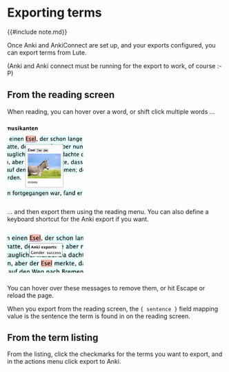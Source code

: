 # Exporting terms

{{#include note.md}}

Once Anki and AnkiConnect are set up, and your exports configured, you can export terms from Lute.

(Anki and Anki connect must be running for the export to work, of course :-P)

## From the reading screen

When reading, you can hover over a word, or shift click multiple words ...

<img width="35%" src="../../assets/usage/ankiexport/export_reading_1_hovering.png" style="margin-bottom: 10px">

... and then export them using the reading menu.  You can also define a keyboard shortcut for the Anki export if you want.

<img width="35%" src="../../assets/usage/ankiexport/export_reading_2_popup.png" style="margin-bottom: 10px">

You can hover over these messages to remove them, or hit Escape or reload the page.

When you export from the reading screen, the `{ sentence }` field mapping value is the sentence the term is found in on the reading screen.

## From the term listing

From the listing, click the checkmarks for the terms you want to export, and in the actions menu click export to Anki.
